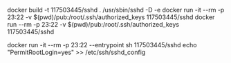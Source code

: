 docker build -t 117503445/sshd .
/usr/sbin/sshd -D -e
docker run -it --rm -p 23:22 -v $(pwd)/pub:/root/.ssh/authorized_keys 117503445/sshd
docker run --rm -p 23:22 -v $(pwd)/pub:/root/.ssh/authorized_keys 117503445/sshd

docker run -it --rm -p 23:22 --entrypoint sh 117503445/sshd
echo "PermitRootLogin=yes" >> /etc/ssh/sshd_config